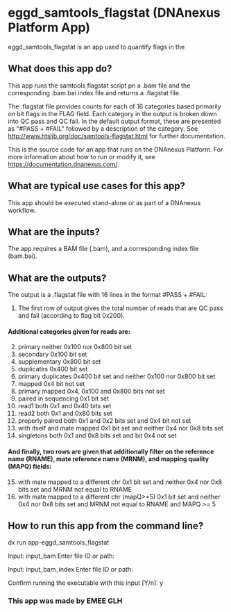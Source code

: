 <!-- dx-header -->
# eggd_samtools_flagstat (DNAnexus Platform App)

eggd_samtools_flagstat is an app used to quantify flags in the 



<!-- Insert a description of your app here -->
## What does this app do?

This app runs the samtools flagstat script pn a .bam file and the corresponding .bam.bai index file and returns a .flagstat file.

The .flagstat file provides counts for each of 16 categories based primarily on bit flags in the FLAG field. Each category in the output is broken down into QC pass and QC fail. In the default output format, these are presented as "#PASS + #FAIL" followed by a description of the category. See http://www.htslib.org/doc/samtools-flagstat.html for further documentation. 

This is the source code for an app that runs on the DNAnexus Platform.
For more information about how to run or modify it, see
https://documentation.dnanexus.com/.


## What are typical use cases for this app?
This app should be executed stand-alone or as part of a DNAnexus workflow.

## What are the inputs?
The app requires a BAM file (.bam), and a corresponding index file (bam.bai).

## What are the outputs?
The output is a .flagstat file with 16 lines in the format #PASS + #FAIL:

1. The first row of output gives the total number of reads that are QC pass and fail (according to flag bit 0x200). 

#### Additional categories given for reads are:

2. primary neither 0x100 nor 0x800 bit set 
3. secondary 0x100 bit set 
4. supplementary 0x800 bit set 
5. duplicates 0x400 bit set 
6. primary duplicates 0x400 bit set and neither 0x100 nor 0x800 bit set 
7. mapped 0x4 bit not set 
8. primary mapped 0x4, 0x100 and 0x800 bits not set 
9. paired in sequencing 0x1 bit set 
10. read1 both 0x1 and 0x40 bits set 
11. read2 both 0x1 and 0x80 bits set 
12. properly paired both 0x1 and 0x2 bits set and 0x4 bit not set 
13. with itself and mate mapped 0x1 bit set and neither 0x4 nor 0x8 bits set 
14. singletons both 0x1 and 0x8 bits set and bit 0x4 not set
#### And finally, two rows are given that additionally filter on the reference name (RNAME), mate reference name (MRNM), and mapping quality (MAPQ) fields:  
15. with mate mapped to a different chr 0x1 bit set and neither 0x4 nor 0x8 bits set and MRNM not equal to RNAME 
16. with mate mapped to a different chr (mapQ>=5) 0x1 bit set and neither 0x4 nor 0x8 bits set and MRNM not equal to RNAME and MAPQ >= 5 
## How to run this app from the command line?
dx run app-eggd_samtools_flagstat

Input: input_bam
Enter file ID or path:

Input: input_bam_index
Enter file ID or path:

Confirm running the executable with this input [Y/n]:
y

### This app was made by EMEE GLH
